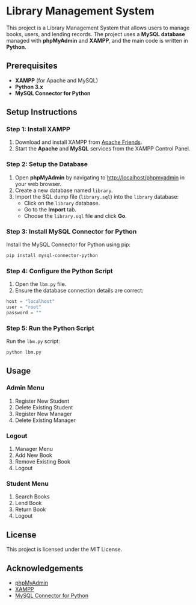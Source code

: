 # Library Management System

This project is a Library Management System that allows users to manage books, users, and lending records. The project uses a **MySQL database** managed with **phpMyAdmin** and **XAMPP**, and the main code is written in **Python**.



## Prerequisites
- **XAMPP** (for Apache and MySQL)
- **Python 3.x**
- **MySQL Connector for Python**



## Setup Instructions

### Step 1: Install XAMPP
1. Download and install XAMPP from [Apache Friends](https://www.apachefriends.org/).
2. Start the **Apache** and **MySQL** services from the XAMPP Control Panel.

### Step 2: Setup the Database
1. Open **phpMyAdmin** by navigating to [http://localhost/phpmyadmin](http://localhost/phpmyadmin) in your web browser.
2. Create a new database named `library`.
3. Import the SQL dump file (`library.sql`) into the `library` database:
   - Click on the `library` database.
   - Go to the **Import** tab.
   - Choose the `library.sql` file and click **Go**.

### Step 3: Install MySQL Connector for Python
Install the MySQL Connector for Python using pip:
```bash
pip install mysql-connector-python
```
### Step 4: Configure the Python Script
1. Open the `lbm.py` file.
2. Ensure the database connection details are correct:
```python
host = "localhost"
user = "root"
password = ""
```
### Step 5: Run the Python Script
Run the `lbm.py` script:
```
python lbm.py
```
## Usage
### Admin Menu
1. Register New Student
2. Delete Existing Student
3. Register New Manager
4. Delete Existing Manager
### Logout
1. Manager Menu
2. Add New Book
3. Remove Existing Book
4. Logout
### Student Menu
1. Search Books
2. Lend Book
3. Return Book
4. Logout
## License
This project is licensed under the MIT License.
## Acknowledgements
- [phpMyAdmin](https://www.phpmyadmin.net/)
- [XAMPP](https://www.apachefriends.org/index.html)
- [MySQL Connector for Python](https://dev.mysql.com/doc/connector-python/en/)
